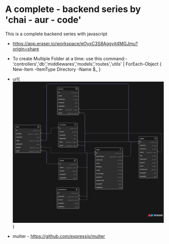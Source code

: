 # A complete - backend series by 'chai - aur - code'

This is a complete backend series with javascript

- https://app.eraser.io/workspace/eOyxC3S8Aggyit4MGJmu?origin=share

- To create Multiple Folder at a time:
  use this command:- 'controllers','db','middlewares','models','routes','utils' | ForEach-Object { New-Item -ItemType Directory -Name $_ }

- url(![alt text](diagram-export-6-28-2025-11_20_01-AM.png))

- multer - https://github.com/expressjs/multer